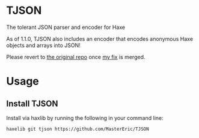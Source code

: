 TJSON
=====

The tolerant JSON parser and encoder for Haxe

As of 1.1.0, TJSON also includes an encoder that encodes anonymous Haxe objects and arrays into JSON!

Please revert to [the original repo](https://github.com/JWambaugh/TJSON) once [my fix](https://github.com/JWambaugh/TJSON/pull/34) is merged.

Usage
=====

Install TJSON
-------------

Install via haxlib by running the following in your command line:

	haxelib git tjson https://github.com/MasterEric/TJSON
